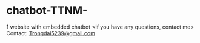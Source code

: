 # chatbot-TTNM-
1 website with embedded chatbot
<If you have any questions, contact me>
Contact: Trongdai5239@gmail.com
